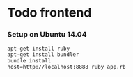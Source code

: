 Todo frontend
================

### Setup on Ubuntu 14.04
~~~
apt-get install ruby
apt-get install bundler
bundle install
host=http://localhost:8888 ruby app.rb
~~~
